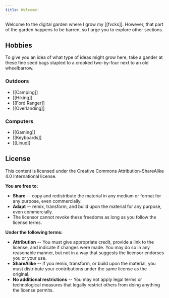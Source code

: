 ```yaml
---
title: Welcome!
---
```

Welcome to the digital garden where I grow my [[fvcks]]. However, that part of the garden happens to be barren, so I urge you to explore other sections.

## Hobbies

To give you an idea of what type of ideas might grow here, take a gander at these fine seed bags stapled to a crooked two-by-four next to an old wheelbarrow.

### Outdoors

- [[Camping]]
- [[Hiking]]
- [[Ford Ranger]]
- [[Overlanding]]

### Computers

- [[Gaming]]
- [[Keyboards]]
- [[Linux]]

## License

This content is licensed under the Creative Commons Attribution-ShareAlike 4.0 International license.

**You are free to:**

- **Share** -- copy and redistribute the material in any medium or format for any purpose, even commercially.
- **Adapt** -- remix, transform, and build upon the material for any purpose, even commercially.
- The licensor cannot revoke these freedoms as long as you follow the license terms.

**Under the following terms:**

- **Attribution** -- You must give appropriate credit, provide a link to the license, and indicate if changes were made. You may do so in any reasonable manner, but not in a way that suggests the licensor endorses you or your use.
- **ShareAlike** -- If you remix, transform, or build upon the material, you must distribute your contributions under the same license as the original.
- **No additional restrictions** -- You may not apply legal terms or technological measures that legally restrict others from doing anything the license permits.